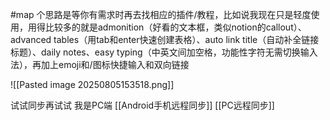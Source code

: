 
#map
个思路是等你有需求时再去找相应的插件/教程，比如说我现在只是轻度使用，用得比较多的就是admonition（好看的文本框，类似notion的callout）、advanced tables（用tab和enter快速创建表格）、auto link title（自动补全链接标题）、daily notes、easy typing（中英文间加空格，功能性字符无需切换输入法），再加上emoji和/图标快捷输入和双向链接

![[Pasted image 20250805153518.png]]

试试同步再试试
我是PC端
[[Android手机远程同步]]
[[PC远程同步]]
